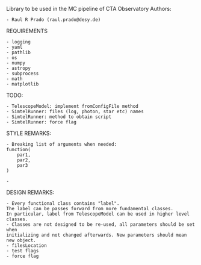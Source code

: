 Library to be used in the MC pipeline of CTA Observatory
Authors:
    
    - Raul R Prado (raul.prado@desy.de) 


REQUIREMENTS

    - logging
    - yaml
    - pathlib
    - os
    - numpy
    - astropy
    - subprocess
    - math
    - matplotlib

TODO:
    
    - TelescopeModel: implement fromConfigFile method
    - SimtelRunner: files (log, photon, star etc) names
    - SimtelRunner: method to obtain script
    - SimtelRunner: force flag

STYLE REMARKS:

    - Breaking list of arguments when needed:
    function(
        par1,
        par2,
        par3
    )

    -

DESIGN REMARKS:

    - Every functional class contains "label".
    The label can be passes forward from more fundamental classes.
    In particular, label from TelescopeModel can be used in higher level classes.
    - Classes are not designed to be re-used, all parameters should be set when
    initializing and not changed afterwards. New parameters should mean new object.
    - filesLocation
    - test flags
    - force flag
